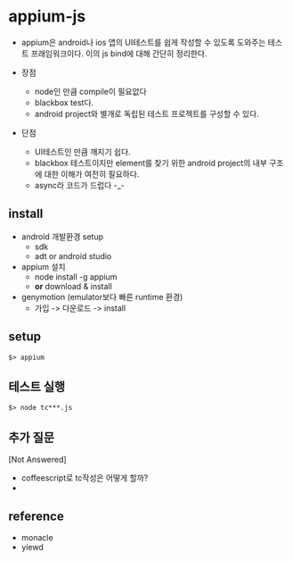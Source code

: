 
# appium-js

* appium은 android나 ios 앱의 UI테스트를 쉽게 작성할 수 있도록 도와주는 테스트 프래임워크이다. 이의 js bind에 대해 간단히 정리한다.

* 장점
	* node인 만큼 compile이 필요없다 
	* blackbox test다.
	* android project와 별개로 독립된 테스트 프로젝트를 구성할 수 있다. 
* 단점 
	* UI테스트인 만큼 깨지기 쉽다.
	* blackbox 테스트이지만 element를 찾기 위한 android project의 내부 구조에 대한 이해가 여전히 필요하다.
	* async라 코드가 드럽다 -_- 


## install

* android 개발환경 setup
	* sdk
	* adt or android studio
* appium 설치
	* node install -g appium 
	* **or** download & install
* genymotion  (emulator보다 빠른 runtime 환경)
	* 가입 -> 다운로드 -> install 	

## setup

```
$> appium
```


## 테스트 실행

```
$> node tc***.js
```

## 추가 질문

[Not Answered]

* coffeescript로 tc작성은 어떻게 할까?
* 

## reference

* monacle
* yiewd


